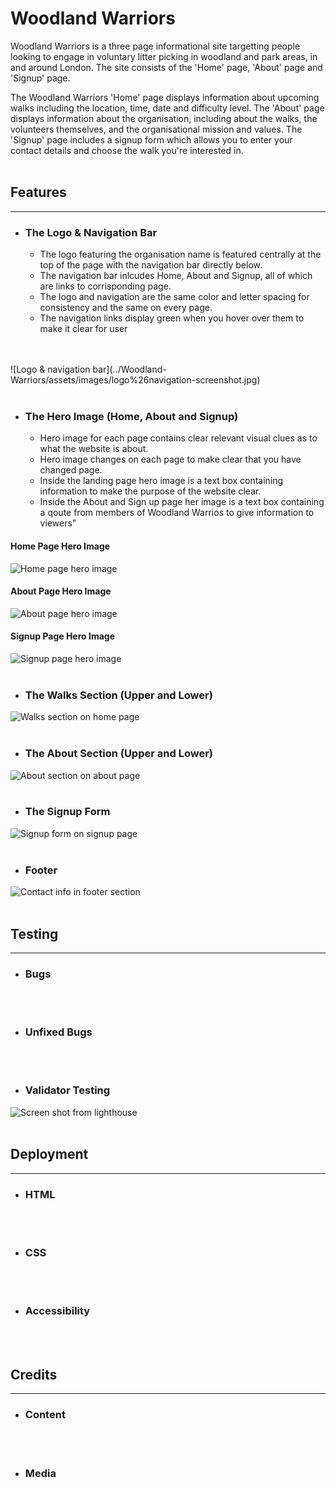 # Woodland Warriors
Woodland Warriors is a three page informational site targetting people looking to engage in voluntary litter picking in woodland and park areas, in and around London. The site consists of the 'Home' page, 'About' page and 'Signup' page. 

The Woodland Warriors 'Home' page displays information about upcoming walks including the location, time, date and difficulty level. The 'About' page displays information about the organisation, including about the walks, the volunteers themselves, and the organisational mission and values. The 'Signup' page includes a signup form which allows you to enter your contact details and choose the walk you're interested in. 
<br>
<br>

## Features
<hr>

- ### The Logo & Navigation Bar

    - The logo featuring the organisation name is featured centrally at the top of the page with the navigation bar directly below.
    - The navigation bar inlcudes Home, About and Signup, all of which are links to corrisponding page.
    - The logo and navigation are the same color and letter spacing for consistency and the same on every page.
    - The navigation links display green when you hover over them to make it clear for user
<br>
<br>
    ![Logo & navigation bar](../Woodland-Warriors/assets/images/logo%26navigation-screenshot.jpg)
<br>
<br>

- ### The Hero Image (Home, About and Signup)

    - Hero image for each page contains clear relevant visual clues as to what the website is about. 
    - Hero image changes on each page to make clear that you have changed page. 
    - Inside the landing page hero image is a text box containing information to make the purpose of the website clear.
    - Inside the About and Sign up page her image is a text box containing a qoute from members of Woodland Warrios to give information to viewers"

#### Home Page Hero Image
![Home page hero image](../Woodland-Warriors/assets/images/hero-image-home-screenshot.jpg)

#### About Page Hero Image
![About page hero image](../Woodland-Warriors/assets/images/hero-image-about-screenshot.jpg)

#### Signup Page Hero Image
![Signup page hero image](../Woodland-Warriors/assets/images/hero-image-signup-screenshot.jpg)
<br>
<br>

- ### The Walks Section (Upper and Lower)


![Walks section on home page](../Woodland-Warriors/assets/images/'walks'-section-screenshot.jpg)
<br>
<br>

- ### The About Section (Upper and Lower)


![About section on about page](../Woodland-Warriors/assets/images/about-section-screenshot.jpg)
<br>
<br>

- ### The Signup Form



![Signup form on signup page](../Woodland-Warriors/assets/images/signup-form-screenshot.jpg)
<br>
<br>

- ### Footer


![Contact info in footer section](../Woodland-Warriors/assets/images/footer-screenshot.jpg)
<br>
<br>

## Testing
<hr>

- ### Bugs
<br>
<br>

- ### Unfixed Bugs
<br>
<br>

- ### Validator Testing


![Screen shot from lighthouse](../Woodland-Warriors/assets/images/lighthouse-score-screenshot.jpg)
<br>
<br>


## Deployment
<hr>

- ### HTML
<br>
<br>

- ### CSS
<br>
<br>

- ### Accessibility
<br>
<br>

## Credits
<hr>

- ### Content
<br>
<br>

- ### Media
<br>
<br>




